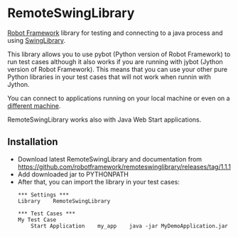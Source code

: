RemoteSwingLibrary
==================

[Robot Framework](http://robotframework.org) library for testing and connecting to a java process and using [SwingLibrary](https://github.com/robotframework/SwingLibrary).

This library allows you to use pybot (Python version of Robot Framework) to run test cases although it also works if you are running with jybot (Jython version of Robot Framework). This means that you can use your other pure Python libraries in your test cases that will not work when runnin with Jython.

You can connect to applications running on your local machine or even on a [different machine](https://github.com/robotframework/remoteswinglibrary/blob/master/sshtest.robot).

RemoteSwingLibrary works also with Java Web Start applications.

Installation
------------

* Download latest RemoteSwingLibrary and documentation from https://github.com/robotframework/remoteswinglibrary/releases/tag/1.1.1
* Add downloaded jar to PYTHONPATH
* After that, you can import the library in your test cases:
    ```
    *** Settings ***
    Library    RemoteSwingLibrary
    
    *** Test Cases ***
    My Test Case
        Start Application    my_app    java -jar MyDemoApplication.jar
    ```
